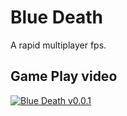 # Blue Death

A rapid multiplayer fps.

## Game Play video

[![Blue Death v0.0.1](http://img.youtube.com/vi/mb7adHhNN8o/0.jpg)](http://www.youtube.com/watch?v=mb7adHhNN8o "Blue Death v0.0.1")
